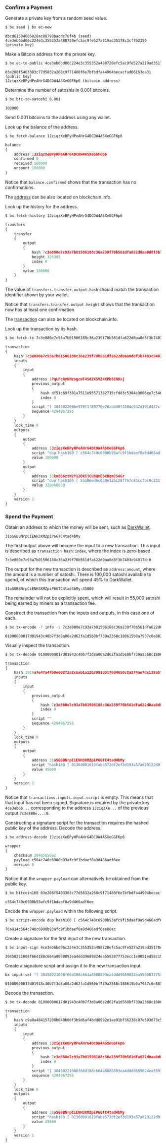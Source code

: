 ### Confirm a Payment
Generate a private key from a random seed value.
```sh
$ bx seed | bx ec-new
```
```
dbcd61584666028ac88798bacdc76f4b (seed)
4ce3eb6bd06c224e3c355352a488720efc5ac9fe527a219ad35178c3cf762350 (private key)
```
Make a Bitcoin address from the private key.
```sh
$ bx ec-to-public 4ce3eb6bd06c224e3c355352a488720efc5ac9fe527a219ad35178c3cf762350 | bx ec-to-address
```
```
03e208f5403383c77d5832a268c9f71480f6e7bfbdfa44904becacfad66163ea31 (public key)
1JziqzXeBPyHPeAHrG4DCDW4ASXeGGF6p6 (bitcoin address)
```
Determine the number of satoshis in 0.001 bitcoins.
```sh
$ bx btc-to-satoshi 0.001
```
```
100000
```
Send 0.001 bitcoins to the address using any wallet.

Look up the balance of the address.
```sh
$ bx fetch-balance 1JziqzXeBPyHPeAHrG4DCDW4ASXeGGF6p6
```
```js
balance
{
    address 1JziqzXeBPyHPeAHrG4DCDW4ASXeGGF6p6
    confirmed 0
    received 100000
    unspent 100000
}
```
Notice that `balance.confirmed` shows that the transaction has no confirmations.

The [address](https://blockchain.info/address/1JziqzXeBPyHPeAHrG4DCDW4ASXeGGF6p6) can be also located on blockchain.info.

Look up the history for the address.
```sh
$ bx fetch-history 1JziqzXeBPyHPeAHrG4DCDW4ASXeGGF6p6
```
```js
transfers
{
    transfer
    {
        output
        {
            hash 7c3e880e7c93a7b01506188c36a239f70b561dfa622d0aa0d8f3b7403c94017d
            height 326392
            index 0
        }
        value 100000
    }
}
```
The value of `transfers.transfer.output.hash` should match the transaction identifier shown by your wallet.

Notice that `transfers.transfer.output.height` shows that the transaction now has at least one confirmation.

The [transaction](https://blockchain.info/tx/7c3e880e7c93a7b01506188c36a239f70b561dfa622d0aa0d8f3b7403c94017d) can also be located on blockchain.info.

Look up the transaction by its hash.
```sh
$ bx fetch-tx 7c3e880e7c93a7b01506188c36a239f70b561dfa622d0aa0d8f3b7403c94017d
```
```js
transaction
{
    hash 7c3e880e7c93a7b01506188c36a239f70b561dfa622d0aa0d8f3b7403c94017d
    inputs
    {
        input
        {
            address 1PqLFcRyNMzsgcmT4Sd2XSVZ4XPb8CN8sj
            previous_output
            {
                hash df51c69f381a7511e95571382715cfd83c5384e9006ee7c546cfa6bb4b172346
                index 0
            }
            script "[ 304502206be979f1f89776e26abb40f458dc942d191d447cf3ce847d2d7e430df6b21ac4022100cade875670d71bd972f151b00544044d90a75261a9a01542968a1b36b31aea1801 ] [ 041fd7ca20852f638e82ac43b2df2ac7b38a3fec1622fb33c9f679ae909868a7e6e013429b2421a871a4e1d5d5702bea978bdd8ec399657dc6f3c0334a83de40bf ]"
            sequence 4294967295
        }
    }
    lock_time 0
    outputs
    {
        output
        {
            address 1JziqzXeBPyHPeAHrG4DCDW4ASXeGGF6p6
            script "dup hash160 [ c564c740c6900b93afc9f1bdaef0a9d466adf6ee ] equalverify checksig"
            value 100000
        }
        output
        {
            address 18kn866ztW2Y12DkijCubQmE6xBqmJS4Gr
            script "dup hash160 [ 55106ed6c650e125c28f767c83ccfbc0c231fc8a ] equalverify checksig"
            value 328860000
        }
    }
    version 1
}
```
### Spend the Payment
Obtain an address to which the money will be sent, such as [DarkWallet](https://blockchain.info/address/31oSGBBNrpCiENH3XMZpiP6GTC4tad4bMy).
```
31oSGBBNrpCiENH3XMZpiP6GTC4tad4bMy
```
The first output above will become the input to a new transaction. This input is described as `transaction hash:index`, where the index is zero-based.
```
7c3e880e7c93a7b01506188c36a239f70b561dfa622d0aa0d8f3b7403c94017d:0
```
The output for the new transaction is described as `address:amount`, where the amount is a number of satoshi. There is 100,000 satoshi available to spend, of which this transaction will spend 45% to DarkWallet.
```
31oSGBBNrpCiENH3XMZpiP6GTC4tad4bMy:45000
```
The remainder will not be explicitly spent, which will result in 55,000 satoshi being earned by miners as a transaction fee.

Construct the transaction from the inputs and outputs, in this case one of each.
```sh
$ bx tx-encode -f info -i 7c3e880e7c93a7b01506188c36a239f70b561dfa622d0aa0d8f3b7403c94017d:0 -o 31oSGBBNrpCiENH3XMZpiP6GTC4tad4bMy:45000
```
```
01000000017d01943c40b7f3d8a00a2d62fa1d560bf739a2368c180615b0a7937c0e883e7c0000000000ffffffff01c8af00000000000017a9140136d001619faba572df2ef3d193a57ad29122d98700000000
```
Visually inspect the transaction.
```sh
$ bx tx-decode 01000000017d01943c40b7f3d8a00a2d62fa1d560bf739a2368c180615b0a7937c0e883e7c0000000000ffffffff01c8af00000000000017a9140136d001619faba572df2ef3d193a57ad29122d98700000000
```
```js
transaction
{
    hash 1919a7e47a47b0e602f2a2c6ab1a12b2091d5170d4650c8a274ae7dc139a5f9d
    inputs
    {
        input
        {
            previous_output
            {
                hash 7c3e880e7c93a7b01506188c36a239f70b561dfa622d0aa0d8f3b7403c94017d
                index 0
            }
            script ""
            sequence 4294967295
        }
    }
    lock_time 0
    outputs
    {
        output
        {
            address 31oSGBBNrpCiENH3XMZpiP6GTC4tad4bMy
            script "hash160 [ 0136d001619faba572df2ef3d193a57ad29122d9 ] equal"
            value 45000
        }
    }
    version 1
}
```
Notice that `transactions.inputs.input.script` is empty. This means that that input has not been signed. Signature is required by the private key `4ce3eb6b...` corresponding to the address `1JziqzXe...` of the previous output `7c3e880e...:0`.

Constructing a signature script for the transaction requires the hashed public key of the address. Decode the address.
```sh
$ bx address-decode 1JziqzXeBPyHPeAHrG4DCDW4ASXeGGF6p6
```
```js
wrapper
{
    checksum 3046565692
    payload c564c740c6900b93afc9f1bdaef0a9d466adf6ee
    version 0
}
```
Notice that the `wrapper.payload` can alternatively be obtained from the public key.
```sh
$ bx bitcoin160 03e208f5403383c77d5832a268c9f71480f6e7bfbdfa44904becacfad66163ea31
```
```
c564c740c6900b93afc9f1bdaef0a9d466adf6ee
```
Encode the `wrapper.payload` within the following script.
```sh
$ bx script-encode dup hash160 [ c564c740c6900b93afc9f1bdaef0a9d466adf6ee ] equalverify checksig
```
```
76a914c564c740c6900b93afc9f1bdaef0a9d466adf6ee88ac
```
Create a signature for the first input of the new transaction.
```sh
$ bx input-sign 4ce3eb6bd06c224e3c355352a488720efc5ac9fe527a219ad35178c3cf762350 707e3d717925ba2e98234dd6f3a38eb5 76a914c564c740c6900b93afc9f1bdaef0a9d466adf6ee88ac 01000000017d01943c40b7f3d8a00a2d62fa1d560bf739a2368c180615b0a7937c0e883e7c0000000000ffffffff01c8af00000000000017a9140136d001619faba572df2ef3d193a57ad29122d98700000000
```
```
30450221008f66d188c664a8088893ea4ddd9689024ea5593877753ecc1e9051ed58c15168022071a0d1e7dd23492df67275d2464922ff6f658d532fba4c0500f0dc8a0a1723f7
```
Create a signature script and assign it to the new transaction input.
```sh
bx input-set "[ 30450221008f66d188c664a8088893ea4ddd9689024ea5593877753ecc1e9051ed58c15168022071a0d1e7dd23492df67275d2464922ff6f658d532fba4c0500f0dc8a0a1723f7 ] [ 03e208f5403383c77d5832a268c9f71480f6e7bfbdfa44904becacfad66163ea31 ]" 01000000017d01943c40b7f3d8a00a2d62fa1d560bf739a2368c180615b0a7937c0e883e7c0000000000ffffffff01c8af00000000000017a9140136d001619faba572df2ef3d193a57ad29122d98700000000
```
```
01000000017d01943c40b7f3d8a00a2d62fa1d560bf739a2368c180615b0a7937c0e883e7c000000006a4730450221008f66d188c664a8088893ea4ddd9689024ea5593877753ecc1e9051ed58c15168022071a0d1e7dd23492df67275d2464922ff6f658d532fba4c0500f0dc8a0a1723f72103e208f5403383c77d5832a268c9f71480f6e7bfbdfa44904becacfad66163ea31ffffffff01c8af00000000000017a9140136d001619faba572df2ef3d193a57ad29122d98700000000
```
Decode the transaction.
```sh
$ bx tx-decode 01000000017d01943c40b7f3d8a00a2d62fa1d560bf739a2368c180615b0a7937c0e883e7c000000006a4730450221008f66d188c664a8088893ea4ddd9689024ea5593877753ecc1e9051ed58c15168022071a0d1e7dd23492df67275d2464922ff6f658d532fba4c0500f0dc8a0a1723f72103e208f5403383c77d5832a268c9f71480f6e7bfbdfa44904becacfad66163ea31ffffffff01c8af00000000000017a9140136d001619faba572df2ef3d193a57ad29122d98700000000
```
```js
transaction
{
    hash c9a9a484157208b040b00f3b9d6af4bdd0992e1ae91bf36238c07e593d73c56d
    inputs
    {
        input
        {
            address 1JziqzXeBPyHPeAHrG4DCDW4ASXeGGF6p6
            previous_output
            {
                hash 7c3e880e7c93a7b01506188c36a239f70b561dfa622d0aa0d8f3b7403c94017d
                index 0
            }
            script "[ 30450221008f66d188c664a8088893ea4ddd9689024ea5593877753ecc1e9051ed58c15168022071a0d1e7dd23492df67275d2464922ff6f658d532fba4c0500f0dc8a0a1723f7 ] [ 03e208f5403383c77d5832a268c9f71480f6e7bfbdfa44904becacfad66163ea31 ]"
            sequence 4294967295
        }
    }
    lock_time 0
    outputs
    {
        output
        {
            address 31oSGBBNrpCiENH3XMZpiP6GTC4tad4bMy
            script "hash160 [ 0136d001619faba572df2ef3d193a57ad29122d9 ] equal"
            value 45000
        }
    }
    version 1
}
```